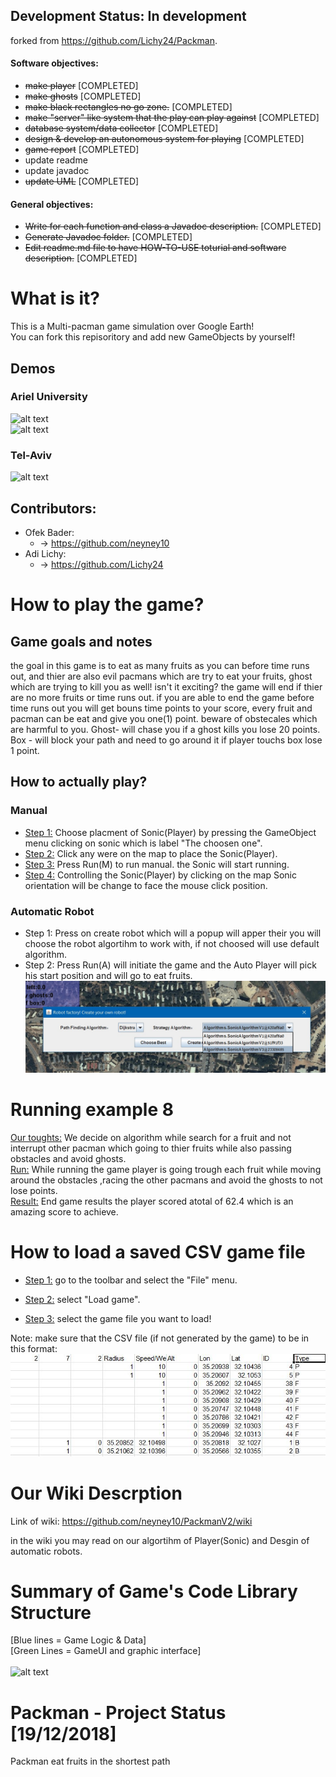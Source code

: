 
## Development Status: In development 
forked from https://github.com/Lichy24/Packman.
#### Software objectives:
- ~~make player~~ [COMPLETED]
- ~~make ghosts~~ [COMPLETED]
- ~~make black rectangles no go zone.~~ [COMPLETED]
- ~~make "server" like system that the play can play against~~ [COMPLETED]
- ~~database system/data collector~~ [COMPLETED]
- ~~design & develop an autonomous system for playing~~ [COMPLETED]
- ~~game report~~ [COMPLETED]
- update readme
- update javadoc
- ~~update UML~~ [COMPLETED]

#### General objectives:
- ~~Write for each function and class a Javadoc description.~~ [COMPLETED]
- ~~Generate Javadoc folder.~~ [COMPLETED]
- ~~Edit readme.md file to have HOW-TO-USE toturial and software description.~~ [COMPLETED]


# What is it?
This is a Multi-pacman game simulation over Google Earth! <br>
You can fork this repisoritory and add new GameObjects by yourself!

## Demos
### Ariel University
![alt text](Other/GitHubMedia/Pic1Main.jpg)
<br>
![alt text](Other/GitHubMedia/Pic3Main.jpg)
<br>
### Tel-Aviv
![alt text](Other/GitHubMedia/Pic2Main.jpg)
<br>

## Contributors:
- Ofek Bader:
	-   -> https://github.com/neyney10
- Adi Lichy:
	-   -> https://github.com/Lichy24

# How to play the game?
## Game goals and notes
the goal in this game is to eat as many fruits as you can before time runs out, and thier are also evil pacmans which are try to eat your fruits, ghost which are trying to kill you as well! isn't it exciting?
the game will end if thier are no more fruits or time runs out. if you are able to end the game before time runs out you will get bouns time points to your score, every fruit and pacman can be eat and give you one(1) point.
beware of obstecales which are harmful to you.
Ghost- will chase you if a ghost kills you lose 20 points.
Box - will block your path and need to go around it if player touchs box lose 1 point.

## How to actually play?
### Manual
 - <u>Step 1:</u> Choose placment of Sonic(Player)  by pressing the GameObject menu clicking on sonic which is label "The choosen one".<br>
- <u>Step 2:</u> Click any were on the map to place the Sonic(Player).<br>
- <u>Step 3:</u> Press Run(M) to run manual. the Sonic will start running.<br>
- <u>Step 4:</u> Controlling the Sonic(Player) by clicking on the map Sonic orientation will be change to face the mouse click position.<br>
### Automatic  Robot
- Step 1: Press on create robot which will a popup will apper their you will choose the robot algortihm to work with, if not choosed will use default algorithm.<br>
- Step 2: Press Run(A) will initiate the game and the Auto Player will pick his start position and will go to eat fruits.<br>
![alt text](Other/GitHubMedia/CreateRobot.jpeg)
# Running example 8 
<u>Our toughts:</u> We decide on algorithm while search for a fruit and not interrupt other pacman which going to thier fruits while also passing obstacles and avoid ghosts.<br>
 <u>Run:</u> While running the game player is going trough each fruit while moving around the obstacles ,racing the other pacmans and avoid the ghosts to not lose points.<br>
 <u>Result:</u> End game results the player scored atotal of 62.4 which is an amazing score to achieve.<br>

# How to load a saved CSV game file
- <u>Step 1:</u> go to the toolbar and select the "File" menu. <br>

- <u>Step 2:</u> select "Load game". <br>

- <u>Step 3:</u> select the game file you want to load!

Note: make sure that the CSV file (if not generated by the game) to be in this format:
![alt text](Other/GitHubMedia/PicCsv1.jpg)
# Our Wiki Descrption
Link of wiki: https://github.com/neyney10/PackmanV2/wiki<br>
 
 in the wiki you may read on our algortihm of Player(Sonic) and Desgin of automatic robots.<br>


# Summary of Game's Code Library Structure
[Blue lines = Game Logic & Data] <br>
[Green Lines = GameUI and graphic interface]
<br> <br>
![alt text](Other/GitHubMedia/SystemStructure.png)
# Packman - Project Status [19/12/2018]
Packman eat fruits in the shortest path

